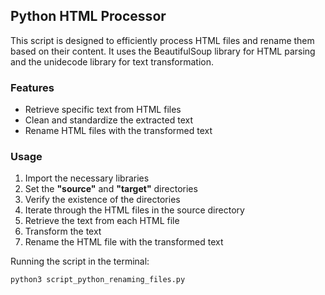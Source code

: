 ## Python HTML Processor

This script is designed to efficiently process HTML files and rename them based on their content. It uses the BeautifulSoup library for HTML parsing and the unidecode library for text transformation.

### Features

- Retrieve specific text from HTML files
- Clean and standardize the extracted text
- Rename HTML files with the transformed text

### Usage

1. Import the necessary libraries
2. Set the **"source"** and **"target"** directories
3. Verify the existence of the directories
4. Iterate through the HTML files in the source directory
5. Retrieve the text from each HTML file
6. Transform the text
7. Rename the HTML file with the transformed text

Running the script in the terminal:

```
python3 script_python_renaming_files.py
```
